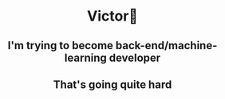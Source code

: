 <h1 align="center">Victor🤔</h1>
<h2 align="center">I'm trying to become back-end/machine-learning developer</h2>
<h2 align="center">That's going quite hard</h2>
<!--
**TheEmpressDiadema/TheEmpressDiadema** is a ✨ _special_ ✨ repository because its `README.md` (this file) appears on your GitHub profile.

- 🔭 I’m currently working on FoxPro project at work(zavod)
- 🌱 I’m currently learning python django 
- 🤔 I’m looking for help with psyche
